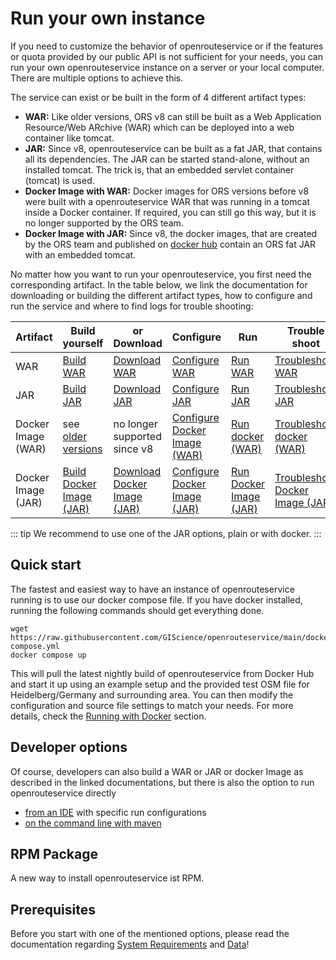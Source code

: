 # Run your own instance

If you need to customize the behavior of openrouteservice or if the features or quota provided by our public API is not sufficient for your needs, you can run your own openrouteservice instance on a server or your local computer. There are multiple options to achieve this. 

The service can exist or be built in the form of 4 different artifact types:

* **WAR:** Like older versions, ORS v8 can still be built as a Web Application Resource/Web ARchive (WAR) which can be deployed into a web container like tomcat.
* **JAR:** Since v8, openrouteservice can be built as a fat JAR, that contains all its dependencies. The JAR can be started stand-alone, without an installed tomcat. The trick is, that an embedded servlet container (tomcat) is used. 
* **Docker Image with WAR:** Docker images for ORS versions before v8 were built with a openrouteservice WAR that was running in a tomcat inside a Docker container. If required, you can still go this way, but it is no longer supported by the ORS team.  
* **Docker Image with JAR:** Since v8, the docker images, that are created by the ORS team and published on [docker hub](https://hub.docker.com/r/openrouteservice/openrouteservice) contain an ORS fat JAR with an embedded tomcat.

No matter how you want to run your openrouteservice, you first need the corresponding artifact.
In the table below, we link the documentation for downloading or building the different artifact types, 
how to configure and run the service and where to find logs for trouble shooting: 

| Artifact           | Build yourself                                  | or Download                                           | Configure                                               | Run                                         | Trouble shoot                                                 | 
|--------------------|-------------------------------------------------|-------------------------------------------------------|---------------------------------------------------------|---------------------------------------------|---------------------------------------------------------------| 
| WAR                | [Build WAR](war/build.md)                       | [Download WAR](war/download.md)                       | [Configure WAR](war/configure.md)                       | [Run WAR](war/run.md)                       | [Troubleshoot WAR](war/troubleshoot.md)                       | 
| JAR                | [Build JAR](jar/build.md)                       | [Download JAR](jar/download.md)                       | [Configure JAR](jar/configure.md)                       | [Run JAR](jar/run.md)                       | [Troubleshoot JAR](jar/troubleshoot.md)                       | 
| Docker Image (WAR) | see [older versions](...?)                      | no longer supported since v8                          | [Configure Docker Image (WAR)](war-docker/configure.md) | [Run docker (WAR)](war-docker/run.md)       | [Troubleshoot docker (WAR)](war-docker/troubleshoot.md)       | 
| Docker Image (JAR) | [Build Docker Image (JAR)](jar-docker/build.md) | [Download Docker Image (JAR)](jar-docker/download.md) | [Configure Docker Image (JAR)](jar-docker/configure.md) | [Run Docker Image (JAR)](jar-docker/run.md) | [Troubleshoot Docker Image (JAR)](jar-docker/troubleshoot.md) | 


::: tip
We recommend to use one of the JAR options, plain or with docker. 
:::


## Quick start

The fastest and easiest way to have an instance of openrouteservice running is to use our docker compose file. If you have docker installed, running the following commands should get everything done.

```shell
wget https://raw.githubusercontent.com/GIScience/openrouteservice/main/docker-compose.yml
docker compose up
```

This will pull the latest nightly build of openrouteservice from Docker Hub and start it up using an example setup and the provided test OSM file for Heidelberg/Germany and surrounding area.
You can then modify the configuration and source file settings to match your needs. For more details, check the [Running with Docker](installation/running-with-docker) section.


## Developer options

Of course, developers can also build a WAR or JAR or docker Image as described in the linked documentations,
but there is also the option to run openrouteservice directly 

* [from an IDE](runDirectlyFromIDE.md) with specific run configurations
* [on the command line with maven](runDirectlyWithMaven.md)

## RPM Package

A new way to install openrouteservice ist RPM. 

[//]: # (TODO describe)


## Prerequisites

Before you start with one of the mentioned options, 
please read the documentation regarding [System Requirements](system-requirements) and [Data](data)!  
